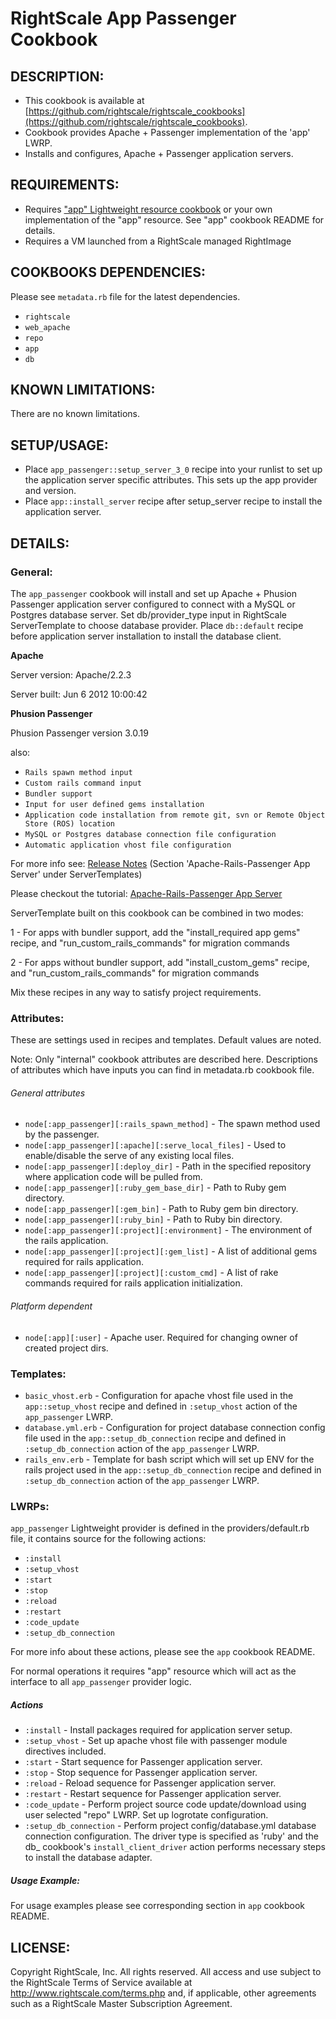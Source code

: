 # RightScale App Passenger Cookbook

## DESCRIPTION:

* This cookbook is available at [https://github.com/rightscale/rightscale_cookbooks](https://github.com/rightscale/rightscale_cookbooks).
* Cookbook provides Apache + Passenger implementation of the 'app' LWRP.
* Installs and configures, Apache + Passenger application servers.

## REQUIREMENTS:

* Requires ["app" Lightweight resource cookbook][app] or your own implementation
  of the "app" resource. See "app" cookbook README for details.
* Requires a VM launched from a RightScale managed RightImage

[app]: https://github.com/rightscale/rightscale_cookbooks/tree/master/cookbooks/app

## COOKBOOKS DEPENDENCIES:

Please see `metadata.rb` file for the latest dependencies.

* `rightscale`
* `web_apache`
* `repo`
* `app`
* `db`

## KNOWN LIMITATIONS:

There are no known limitations.

## SETUP/USAGE:

* Place `app_passenger::setup_server_3_0` recipe into your runlist
  to set up the application server specific attributes. This sets up the app
  provider and version.
* Place `app::install_server` recipe after setup_server recipe to install
  the application server.

## DETAILS:

### General:

The `app_passenger` cookbook will install and set up Apache +
Phusion Passenger application server configured to connect with a MySQL or
Postgres database server. Set db/provider_type input in RightScale
ServerTemplate to choose database provider. Place `db::default` recipe
before application server installation to install the database client.

__Apache__

Server version: Apache/2.2.3

Server built: Jun 6 2012 10:00:42

__Phusion Passenger__

Phusion Passenger version 3.0.19

also:
* `Rails spawn method input`
* `Custom rails command input`
* `Bundler support`
* `Input for user defined gems installation`
* `Application code installation from remote git, svn or Remote Object Store
  (ROS) location`
* `MySQL or Postgres database connection file configuration`
* `Automatic application vhost file configuration`

For more info see: [Release Notes][Notes] (Section 'Apache-Rails-Passenger App
Server' under ServerTemplates)

[Notes]: http://support.rightscale.com/18-Release_Notes/ServerTemplates_and_RightImages/current

Please checkout the tutorial: [Apache-Rails-Passenger App Server][Tutorial]

[Tutorial]: http://support.rightscale.com/ServerTemplates/Infinity/ST/Apache-Rails-Passenger_App_Server_(v13_Infinity)/Apache-Rails-Passenger_App_Server_(v13_Infinity)_-_Tutorial

ServerTemplate built on this cookbook can be combined in two modes:

1 - For apps with bundler support, add the "install_required app gems" recipe,
and "run_custom_rails_commands" for migration commands

2 - For apps without bundler support, add "install_custom_gems" recipe, and
"run_custom_rails_commands" for migration commands

Mix these recipes in any way to satisfy project requirements.

### Attributes:

These are settings used in recipes and templates. Default values are noted.

Note: Only "internal" cookbook attributes are described here. Descriptions of
attributes which have inputs you can find in metadata.rb cookbook file.

###### General attributes

* `node[:app_passenger][:rails_spawn_method]` -
  The spawn method used by the passenger.
* `node[:app_passenger][:apache][:serve_local_files]` -
  Used to enable/disable the serve of any existing local files.
* `node[:app_passenger][:deploy_dir]` -
  Path in the specified repository where application code will be pulled from.
* `node[:app_passenger][:ruby_gem_base_dir]` -
  Path to Ruby gem directory.
* `node[:app_passenger][:gem_bin]` -
  Path to Ruby gem bin directory.
* `node[:app_passenger][:ruby_bin]` -
  Path to Ruby bin directory.
* `node[:app_passenger][:project][:environment]` -
  The environment of the rails application.
* `node[:app_passenger][:project][:gem_list]` -
  A list of additional gems required for rails application.
* `node[:app_passenger][:project][:custom_cmd]` -
  A list of rake commands required for rails application initialization.

###### Platform dependent

* `node[:app][:user]` - Apache user. Required for changing owner of created
project dirs.

### Templates:

* `basic_vhost.erb` - Configuration for apache vhost file used in the
  `app::setup_vhost` recipe and defined in `:setup_vhost` action of the
  `app_passenger` LWRP.
* `database.yml.erb` - Configuration for project database connection config file
  used in the `app::setup_db_connection` recipe and defined in
  `:setup_db_connection` action of the `app_passenger` LWRP.
* `rails_env.erb` - Template for bash script which will set up ENV for the rails
  project used in the `app::setup_db_connection` recipe and defined in
  `:setup_db_connection` action of the `app_passenger` LWRP.

### LWRPs:

`app_passenger` Lightweight provider is defined in the providers/default.rb
file, it contains source for the following actions:

* `:install`
* `:setup_vhost`
* `:start`
* `:stop`
* `:reload`
* `:restart`
* `:code_update`
* `:setup_db_connection`

For more info about these actions, please see the `app` cookbook README.

For normal operations it requires "app" resource which will act as the interface
to all `app_passenger` provider logic.

##### Actions

* `:install` - Install packages required for application server setup.
* `:setup_vhost` - Set up apache vhost file with passenger module directives
  included.
* `:start` - Start sequence for Passenger application server.
* `:stop` - Stop sequence for Passenger application server.
* `:reload` - Reload sequence for Passenger application server.
* `:restart` - Restart sequence for Passenger application server.
* `:code_update` - Perform project source code update/download using user
  selected "repo" LWRP. Set up logrotate configuration.
* `:setup_db_connection` - Perform project config/database.yml database
  connection configuration.
  The driver type is specified as 'ruby' and the db_<provider> cookbook's
  `install_client_driver` action performs necessary steps to install the
  database adapter.

##### Usage Example:

For usage examples please see corresponding section in `app` cookbook README.

## LICENSE:

Copyright RightScale, Inc. All rights reserved.
All access and use subject to the RightScale Terms of Service available at
http://www.rightscale.com/terms.php and, if applicable, other agreements
such as a RightScale Master Subscription Agreement.

